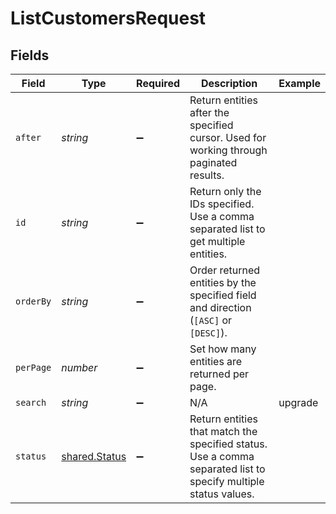 # ListCustomersRequest


## Fields

| Field                                                                                                          | Type                                                                                                           | Required                                                                                                       | Description                                                                                                    | Example                                                                                                        |
| -------------------------------------------------------------------------------------------------------------- | -------------------------------------------------------------------------------------------------------------- | -------------------------------------------------------------------------------------------------------------- | -------------------------------------------------------------------------------------------------------------- | -------------------------------------------------------------------------------------------------------------- |
| `after`                                                                                                        | *string*                                                                                                       | :heavy_minus_sign:                                                                                             | Return entities after the specified cursor. Used for working through paginated results.                        |                                                                                                                |
| `id`                                                                                                           | *string*                                                                                                       | :heavy_minus_sign:                                                                                             | Return only the IDs specified. Use a comma separated list to get multiple entities.                            |                                                                                                                |
| `orderBy`                                                                                                      | *string*                                                                                                       | :heavy_minus_sign:                                                                                             | Order returned entities by the specified field and direction (`[ASC]` or `[DESC]`).                            |                                                                                                                |
| `perPage`                                                                                                      | *number*                                                                                                       | :heavy_minus_sign:                                                                                             | Set how many entities are returned per page.                                                                   |                                                                                                                |
| `search`                                                                                                       | *string*                                                                                                       | :heavy_minus_sign:                                                                                             | N/A                                                                                                            | upgrade                                                                                                        |
| `status`                                                                                                       | [shared.Status](../../../sdk/models/shared/status.md)                                                          | :heavy_minus_sign:                                                                                             | Return entities that match the specified status. Use a comma separated list to specify multiple status values. |                                                                                                                |